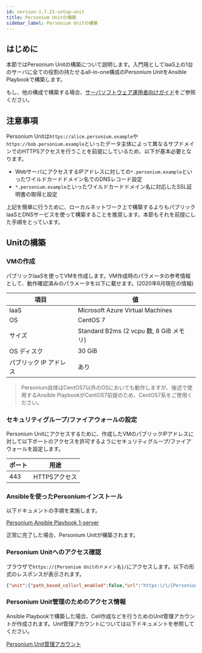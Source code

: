 ```yaml
---
id: version-1.7.21-setup-unit
title: Personium Unitの構築
sidebar_label: Personium Unitの構築
---
```


## はじめに

本節ではPersonium Unitの構築について説明します。入門用としてIaaS上の1台のサーバに全ての役割の持たせるall-in-one構成のPersonium UnitをAnsible Playbookで構築します。

もし、他の構成で構築する場合、[サーバソフトウェア運用者向けガイド](../server-operator/README.md)をご参照ください。

## 注意事項

Personium Unitは`https://alice.personium.example`や`https://bob.personium.example`といったデータ主体によって異なるサブドメインでのHTTPSアクセスを行うことを前提にしているため、以下が基本必要となります。

- WebサーバにアクセスするIPアドレスに対しての`*.personium.example`といったワイルドカードドメイン名でのDNSレコード設定
- `*.personium.example`といったワイルドカードドメイン名に対応したSSL証明書の取得と設定

上記を簡単に行うために、ローカルネットワーク上で構築するよりもパブリックIaaSとDNSサービスを使って構築することを推奨します。本節もそれを前提にした手順をとっています。

## Unitの構築

### VMの作成

パブリックIaaSを使ってVMを作成します。VM作成時のパラメータの参考情報として、動作確認済みのパラメータを以下に載せます。(2020年6月現在の情報)

|項目|値|
|----|----|
|IaaS|Microsoft Azure Virtual Machines|
|OS|CentOS 7|
|サイズ|Standard B2ms (2 vcpu 数, 8 GiB メモリ)|
|OS ディスク|30 GiB|
|パブリック IP アドレス|あり|

> Personium自体はCentOS7以外のOSにおいても動作しますが、後述で使用するAnsible PlaybookがCentOS7前提のため、CentOS7系をご使用ください。

### セキュリティグループ/ファイアウォールの設定

Personium Unitにアクセスするために、作成したVMのパブリックIPアドレスに対して以下ポートのアクセスを許可するようにセキュリティグループ/ファイアウォールを設定します。

|ポート|用途|
|----|----|
|443|HTTPSアクセス|

### Ansibleを使ったPersoniumインストール

以下ドキュメントの手順を実施します。

[Personium Ansible Playbook 1-server](https://github.com/personium/ansible/tree/develop/1-server_unit)

正常に完了した場合、Personium Unitが構築されます。

### Personium Unitへのアクセス確認

ブラウザで`https://{Personium Unitのドメイン名}/`にアクセスします。以下の形式のレスポンスが表示されます。

```json
{"unit":{"path_based_cellurl_enabled":false,"url":"https:\/\/{Personium Unitのドメイン名}\/"}}
```

### Personium Unit管理のためのアクセス情報

Ansible Playbookで構築した場合、Cell作成などを行うためのUnit管理アカウントが作成されます。Unit管理アカウントについては以下ドキュメントを参照してください。

[Personium Unit管理アカウント](../server-operator/Confirm_environment_settings.md#personium-unit管理アカウント)
